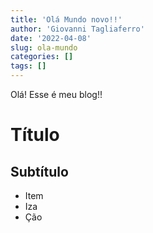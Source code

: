```yaml
---
title: 'Olá Mundo novo!!'
author: 'Giovanni Tagliaferro'
date: '2022-04-08'
slug: ola-mundo
categories: []
tags: []
---
```


Olá! Esse é meu blog!!

# Título

## Subtítulo

- Item
- Iza
- Ção
